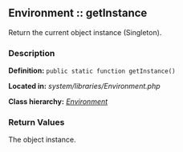 
Environment :: getInstance
-------------------------------------------

Return the current object instance (Singleton).


### Description ###

**Definition:** `public static function getInstance()`

**Located in:** *system/libraries/Environment.php*

**Class hierarchy:** *[Environment](../Environment.md)*


### Return Values ###

The object instance.
